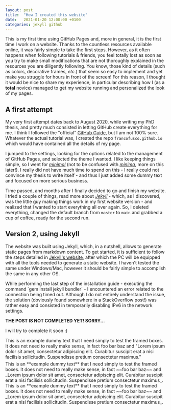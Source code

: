 ```yaml
---
layout: post
title:  "How I created this website"
date:   2021-01-20 12:00:00 +0100
categories: jekyll github
---
```


<!--
SOURCES:
https://github.com/jekyll/minima
https://blog.slowb.ro/dark-theme-for-minima-jekyll/
https://jekyllrb.com/docs/installation/ubuntu/
https://programminghistorian.org/en/lessons/building-static-sites-with-jekyll-github-pages
-->

This is my first time using GitHub Pages and, more in general, it is the first
time I work on a website. Thanks to the countless resources available online,
it was fairly simple to take the first steps. However, as it often happens when
following tutorials & friends, you feel totally lost as soon as you try to make
small modifications that are not thoroughly explained in the resources you are
diligently following. You know, those kind of details (such as colors,
decorative frames, *etc*.) that seem so easy to implement and yet make you
struggle for hours in front of the screen! For this reason, I thought it would
be nice to share my experience, in particular describing how I (as a **total**
novice) managed to get my website running and personalized the look of my pages.


## A first attempt

My very first attempt dates back to August 2020, while writing my PhD thesis,
and pretty much consisted in letting GitHub create everything for me.
I think I followed the "official"
[GitHub Guide](https://guides.github.com/features/pages/),
but I am not 100% sure. Whatever the actual tutorial was, I created the repo
`francofusco.github.io` which would have contained all the details of my page.

I jumped to the settings, looking for the options related to the management of
GitHub Pages, and selected the theme I wanted. I like keeping things simple, so
I went for [*minimal*](https://pages-themes.github.io/minimal/)
(not to be confused with [*minima*](https://jekyll.github.io/minima/), more on
this later!). I really did not have much time to spend on this - I really
could not convince my thesis to write itself - and thus I just added some dummy
text and focused on more serious business.

Time passed, and months after I finally decided to go and finish my website.
I tried a couple of things, read more about [*Jekyll*](https://jekyllrb.com/) -
which, as I discovered, was the little guy making things work in my first
website version - and realized that I wanted to start everything all over again.
So, I deleted everything, changed the default branch from `master` to `main`
and grabbed a cup of coffee, ready for the second run.


## Version 2, using Jekyll

The website was built using Jekyll, which, in a nutshell, allows to generate
static pages from markdown content. To get started, it is sufficient to follow
the steps detailed in [Jekyll's website](https://jekyllrb.com/docs/installation/ubuntu/),
after which the PC will be equipped with all the tools needed to generate a
static website. I haven't tested the same under Windows/Mac, however it should
be fairly simple to accomplish the same in any other OS.

<div class="warnbox" markdown="1">
  While performing the last step of the installation guide - executing the
  command `gem install jekyll bundler` - I encountered an error related to
  the connection being timed out. Although I do not entirely understand the
  issue, the solution (obviously found somewhere in a StackOverflow post!)
  was rather easy and consisted in temporarily disabling IPv6 in the
  network settings.
</div>

**THE POST IS NOT COMPLETED YET! SORRY...**

I will try to complete it soon :)

<div class="errorbox" markdown="0" style="padding-bottom:5px">
  This is an example dummy text that I need simply to test the framed boxes.
  It does not need to really make sense, in fact foo bar baz and "Lorem ipsum
  dolor sit amet, consectetur adipiscing elit. Curabitur suscipit erat a nisi
  facilisis sollicitudin. Suspendisse pretium consectetur maximus."
</div>

<div class="framedbox" markdown="1">
  This is an **example dummy text** that I need simply to test the framed boxes.
  It does not need to really make sense, in fact ~~foo bar baz~~ and _Lorem ipsum
  dolor sit amet, consectetur adipiscing elit. Curabitur suscipit erat a nisi
  facilisis sollicitudin. Suspendisse pretium consectetur maximus_.
</div>

<div class="okbox" markdown="1">
  This is an **example dummy text** that I need simply to test the framed boxes.
  It does not need to really make sense, in fact ~~foo bar baz~~ and _Lorem ipsum
  dolor sit amet, consectetur adipiscing elit. Curabitur suscipit erat a nisi
  facilisis sollicitudin. Suspendisse pretium consectetur maximus_.
</div>
